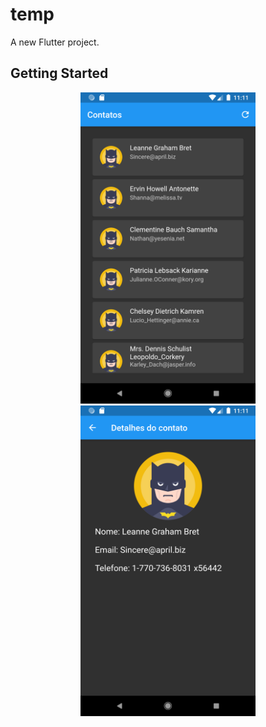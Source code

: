 # temp

A new Flutter project.

## Getting Started

<p align="center">
  <img src="https://raw.githubusercontent.com/ThalisonBauer/AgendaAS/main/print/1.png" width="280">
  <img src="https://raw.githubusercontent.com/ThalisonBauer/AgendaAS/main/print/2.png" width="280">
</p>
